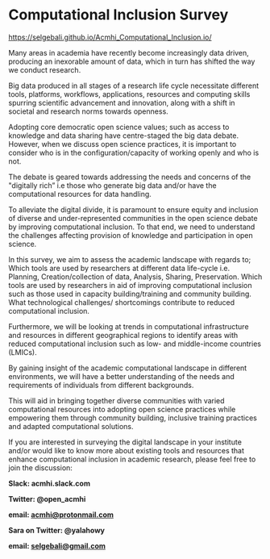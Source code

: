 # Computational Inclusion Survey

https://selgebali.github.io/Acmhi_Computational_Inclusion.io/

Many areas in academia have recently become increasingly data driven, producing an inexorable amount of data, which in turn has shifted the way we conduct research.

Big data produced in all stages of a research life cycle necessitate different tools, platforms, workflows, applications, resources and computing skills spurring scientific advancement and innovation, along with a shift in societal and research norms towards openness.

Adopting core democratic open science values; such as access to knowledge and data sharing have centre-staged the big data debate. However, when we discuss open science practices, it is important to consider who is in the configuration/capacity of working openly and who is not. 

The debate is geared towards addressing the needs and concerns of the "digitally rich” i.e those who generate big data and/or have the computational resources for data handling.  

To alleviate the digital divide, it is paramount to ensure equity and inclusion of diverse and under-represented communities in the open science debate by improving computational inclusion. To that end, we need to understand the challenges affecting provision of knowledge and participation in open science. 

In this survey, we aim to assess the academic landscape with regards to;
Which tools are used by researchers at different data life-cycle i.e. Planning, Creation/collection of data, Analysis, Sharing, Preservation.
Which tools are used by researchers in aid of improving computational inclusion such as those used in capacity building/training and community building.
What technological challenges/ shortcomings contribute to reduced computational inclusion.

Furthermore, we will be looking at trends in computational infrastructure and resources in different geographical regions to identify areas with reduced computational inclusion such as low- and middle-income countries (LMICs).  

By gaining insight of the academic computational landscape in different environments, we will have a better understanding of the needs and requirements of individuals from different backgrounds. 

This will aid in bringing together diverse communities with varied computational resources into adopting open science practices while empowering them through community building, inclusive training practices and adapted computational solutions.

If you are interested in surveying the digital landscape in your institute and/or would like to know more about existing tools and resources that enhance computational inclusion in academic research, please feel free to join the discussion:

**Slack: acmhi.slack.com**

**Twitter: @open_acmhi**

**email: acmhi@protonmail.com**

**Sara on Twitter: @yalahowy**

**email: selgebali@gmail.com** 
